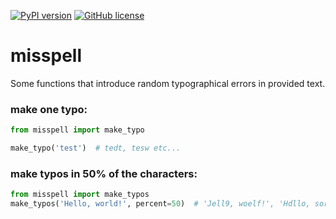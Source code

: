 
[![PyPI version](https://badge.fury.io/py/misspell.svg)](https://badge.fury.io/py/misspell)
[![GitHub license](https://img.shields.io/badge/license-GPL-brightgreen.svg)](https://github.com/MrMebelMan/misspell/blob/master/LICENSE)
# misspell
Some functions that introduce random typographical errors in provided text.

### make one typo:
```python
from misspell import make_typo

make_typo('test')  # tedt, tesw etc...
```

### make typos in 50% of the characters:

```python
from misspell import make_typos
make_typos('Hello, world!', percent=50)  # 'Jell9, woelf!', 'Hdllo, sorld!' etc...
